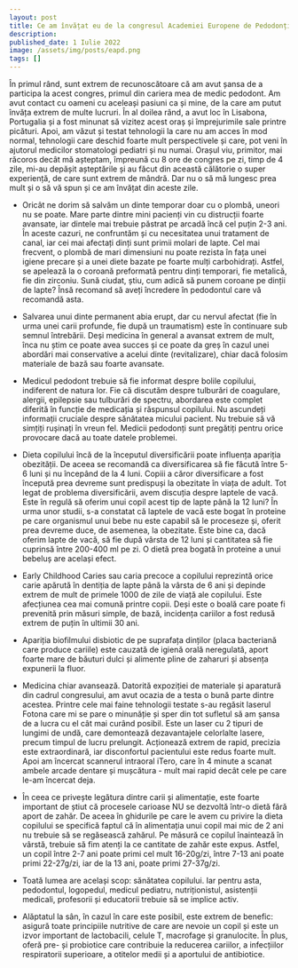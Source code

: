 ```yaml
---
layout: post
title: Ce am învățat eu de la congresul Academiei Europene de Pedodonție (EAPD) 2022?
description:
published_date: 1 Iulie 2022
image: /assets/img/posts/eapd.png
tags: []
---
```


În primul rând, sunt extrem de recunoscătoare că am avut șansa de a participa la acest congres, primul din cariera mea de medic pedodont. Am avut contact cu oameni cu aceleași pasiuni ca și mine, de la care am putut învăța extrem de multe lucruri. În al doilea rând, a avut loc în Lisabona, Portugalia și a fost minunat să vizitez acest oraș și împrejurimile sale printre picături. Apoi, am văzut și testat tehnologii la care nu am acces în mod normal, tehnologii care deschid foarte mult perspectivele și care, pot veni în ajutorul medicilor stomatologi pediatri și nu numai. Orașul viu, primitor, mai răcoros decât mă așteptam, împreună cu 8 ore de congres pe zi, timp de 4 zile, mi-au depășit așteptările și au făcut din această călătorie o super experiență, de care sunt extrem de mândră. Dar nu o să mă lungesc prea mult și o să vă spun și ce am învățat din aceste zile.

* Oricât ne dorim să salvăm un dinte temporar doar cu o plombă, uneori nu se poate. Mare parte dintre mini pacienți vin cu distrucții foarte avansate, iar dintele mai trebuie păstrat pe arcadă încă cel puțin 2-3 ani. În aceste cazuri, ne confruntăm și cu necesitatea unui tratament de canal, iar cei mai afectați dinți sunt primii molari de lapte. Cel mai frecvent, o plombă de mari dimensiuni nu poate rezista în fața unei igiene precare și a unei diete bazate pe foarte mulți carbohidrați. Astfel, se apelează la o coroană preformată pentru dinți temporari, fie metalică, fie din zirconiu. Sună ciudat, știu, cum adică să punem coroane pe dinții de lapte? Însă recomand să aveți încredere în pedodontul care vă recomandă asta.

* Salvarea unui dinte permanent abia erupt, dar cu nervul afectat (fie în urma unei carii profunde, fie după un traumatism) este în continuare sub semnul întrebării. Deși medicina în general a avansat extrem de mult, înca nu știm ce poate avea succes și ce poate da greș în cazul unei abordări mai conservative a acelui dinte (revitalizare), chiar dacă folosim materiale de bază sau foarte avansate.

* Medicul pedodont trebuie să fie informat despre bolile copilului, indiferent de natura lor. Fie că discutăm despre tulburări de coagulare, alergii, epilepsie sau tulburări de spectru, abordarea este complet diferită în funcție de medicația și răspunsul copilului. Nu ascundeți informații cruciale despre sănătatea micului pacient. Nu trebuie să vă simțiți rușinați în vreun fel. Medicii pedodonți sunt pregătiți pentru orice provocare dacă au toate datele problemei.

* Dieta copilului încă de la începutul diversificării poate influența apariția obezității. De aceea se recomandă ca diversificarea să fie făcută între 5-6 luni și nu începând de la 4 luni. Copiii a căror diversificare a fost începută prea devreme sunt predispuși la obezitate în viața de adult. Tot legat de problema diversificării, avem discuția despre laptele de vacă. Este în regulă să oferim unui copil acest tip de lapte până la 12 luni? În urma unor studii, s-a constatat că laptele de vacă este bogat în proteine pe care organismul unui bebe nu este capabil să le proceseze și, oferit prea devreme duce, de asemenea, la obezitate. Este bine ca, dacă oferim lapte de vacă, să fie după vârsta de 12 luni și cantitatea să fie cuprinsă între 200-400 ml pe zi. O dietă prea bogată în proteine a unui bebeluș are același efect.
* Early Childhood Caries sau caria precoce a copilului reprezintă orice carie apărută în dentiția de lapte până la vârsta de 6 ani și depinde extrem de mult de primele 1000 de zile de viață ale copilului. Este afecțiunea cea mai comună printre copii. Deși este o boală care poate fi prevenită prin măsuri simple, de bază, incidența cariilor a fost redusă extrem de puțin în ultimii 30 ani.

* Apariția biofilmului disbiotic de pe suprafața dinților (placa bacteriană care produce cariile) este cauzată de igienă orală neregulată, aport foarte mare de băuturi dulci și alimente pline de zaharuri și absența expunerii la fluor.

* Medicina chiar avansează. Datorită expoziției de materiale și aparatură din cadrul congresului, am avut ocazia de a testa o bună parte dintre acestea. Printre cele mai faine tehnologii testate s-au regăsit laserul Fotona care mi se pare o minunăție și sper din tot sufletul să am șansa de a lucra cu el cât mai curând posibil. Este un laser cu 2 tipuri de lungimi de undă, care demontează dezavantajele celorlalte lasere, precum timpul de lucru prelungit. Acționează extrem de rapid, precizia este extraordinară, iar disconfortul pacientului este redus foarte mult. Apoi am încercat scannerul intraoral iTero, care în 4 minute a scanat ambele arcade dentare și mușcătura - mult mai rapid decât cele pe care le-am încercat deja.

* În ceea ce privește legătura dintre carii și alimentație, este foarte important de știut că procesele carioase NU se dezvoltă într-o dietă fără aport de zahăr. De aceea în ghidurile pe care le avem cu privire la dieta copilului se specifică faptul că în alimentația unui copil mai mic de 2 ani nu trebuie să se regăsească zahărul. Pe măsură ce copilul înaintează în vârstă, trebuie să fim atenți la ce cantitate de zahăr este expus. Astfel, un copil între 2-7 ani poate primi cel mult 16-20g/zi, între 7-13 ani poate primi 22-27g/zi, iar de la 13 ani, poate primi 27-37g/zi.

* Toată lumea are același scop: sănătatea copilului. Iar pentru asta, pedodontul, logopedul, medicul pediatru, nutriționistul, asistenții medicali, profesorii și educatorii trebuie să se implice activ.

* Alăptatul la sân, în cazul în care este posibil, este extrem de benefic: asigură toate principiile nutritive de care are nevoie un copil și este un izvor important de lactobacili, celule T, macrofage și granulocite. În plus, oferă pre- și probiotice care contribuie la reducerea cariilor, a infecțiilor respiratorii superioare, a otitelor medii și a aportului de antibiotice.

